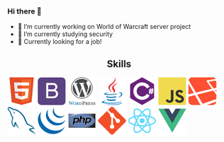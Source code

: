 ### Hi there 👋


- 🔭 I’m currently working on World of Warcraft server project
- 🌱 I’m currently studying security
- 🧐 Currently looking for a job!



<h2 align="center">Skills</h2>

<p align="center">
  
  <img src="https://raw.githubusercontent.com/devicons/devicon/master/icons/html5/html5-original.svg" width="64px"></img>
  <img src="https://raw.githubusercontent.com/devicons/devicon/master/icons/bootstrap/bootstrap-plain.svg" width="64px"></img>
  <img src="https://raw.githubusercontent.com/devicons/devicon/master/icons/wordpress/wordpress-original.svg" width="64px"></img>
  <img src="https://raw.githubusercontent.com/devicons/devicon/master/icons/java/java-original.svg" width="64px"></img>
  <img src="https://raw.githubusercontent.com/devicons/devicon/master/icons/csharp/csharp-plain.svg" width="64px"></img>
  <img src="https://raw.githubusercontent.com/devicons/devicon/master/icons/javascript/javascript-original.svg" width="64px"></img>
  <img src="https://raw.githubusercontent.com/devicons/devicon/master/icons/laravel/laravel-plain.svg" width="64px"></img>
  <img src="https://raw.githubusercontent.com/devicons/devicon/master/icons/mysql/mysql-original.svg" width="64px"></img>
  <img src="https://raw.githubusercontent.com/devicons/devicon/master/icons/jquery/jquery-original.svg" width="64px"></img>
  <img src="https://raw.githubusercontent.com/devicons/devicon/master/icons/php/php-original.svg" width="64px"></img>
  <img src="https://raw.githubusercontent.com/devicons/devicon/master/icons/git/git-original.svg" width="64px"></img>
  <img src="https://raw.githubusercontent.com/devicons/devicon/c7d326b6009e60442abc35fa45706d6f30ee4c8e/icons/react/react-original.svg" width="64px"></img>
  <img src="https://raw.githubusercontent.com/devicons/devicon/c7d326b6009e60442abc35fa45706d6f30ee4c8e/icons/vuejs/vuejs-original.svg" width="64px"></img>
  
  
  
</p>
